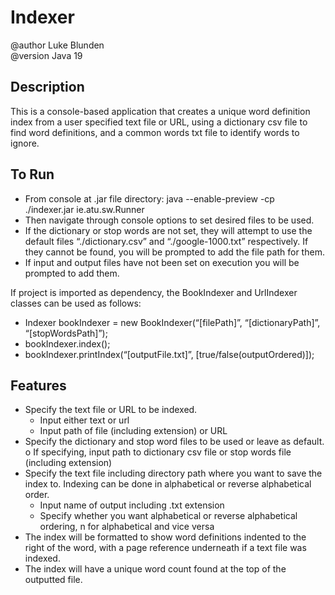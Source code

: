 # Indexer
@author Luke Blunden  
@version Java 19  

## Description  
This is a console-based application that creates a unique word definition index from a user specified text file or URL, using a dictionary csv file to find word definitions, and a common words txt file to identify words to ignore.  

## To Run  
* From console at .jar file directory: java --enable-preview -cp ./indexer.jar ie.atu.sw.Runner  
* Then navigate through console options to set desired files to be used.  
* If the dictionary or stop words are not set, they will attempt to use the default files “./dictionary.csv” and “./google-1000.txt” respectively. If they cannot be found, you will be prompted to add the file path for them.  
* If input and output files have not been set on execution you will be prompted to add them.  

If project is imported as dependency, the BookIndexer and UrlIndexer classes can be used as follows:  
* Indexer bookIndexer = new BookIndexer(“[filePath]”, “[dictionaryPath]”, “[stopWordsPath]”);  
* bookIndexer.index();  
* bookIndexer.printIndex(“[outputFile.txt]”, [true/false(outputOrdered)]);  

## Features  
* Specify the text file or URL to be indexed.  
  * Input either text or url  
  * Input path of file (including extension) or URL  
* Specify the dictionary and stop word files to be used or leave as default. o If specifying, input path to dictionary csv file or stop words file (including extension)  
* Specify the text file including directory path where you want to save the index to. Indexing can be done in alphabetical or reverse alphabetical order.  
  * Input name of output including .txt extension  
  * Specify whether you want alphabetical or reverse alphabetical ordering, n for alphabetical and vice versa  
* The index will be formatted to show word definitions indented to the right of the word, with a page reference underneath if a text file was indexed.  
* The index will have a unique word count found at the top of the outputted file.  
